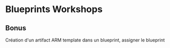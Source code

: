 # Blueprints Workshops

## Bonus

Création d'un artifact ARM template dans un blueprint, assigner le blueprint